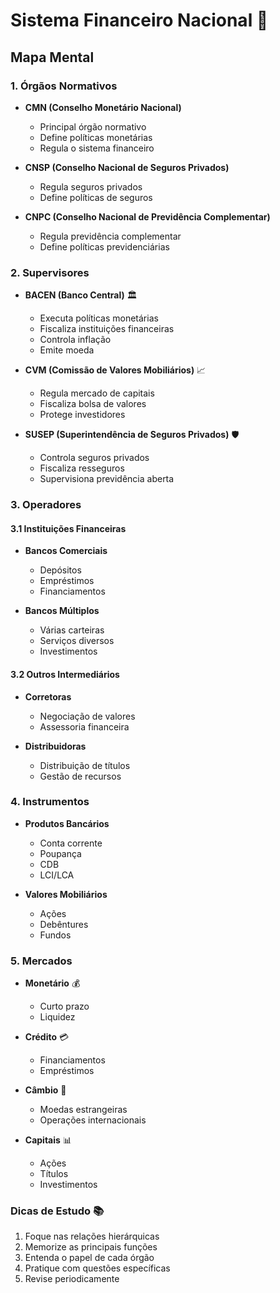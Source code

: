 # Sistema Financeiro Nacional 🏦
## Mapa Mental

### 1. Órgãos Normativos
- **CMN (Conselho Monetário Nacional)** 
  - Principal órgão normativo
  - Define políticas monetárias
  - Regula o sistema financeiro

- **CNSP (Conselho Nacional de Seguros Privados)**
  - Regula seguros privados
  - Define políticas de seguros

- **CNPC (Conselho Nacional de Previdência Complementar)**
  - Regula previdência complementar
  - Define políticas previdenciárias

### 2. Supervisores
- **BACEN (Banco Central)** 🏛️
  - Executa políticas monetárias
  - Fiscaliza instituições financeiras
  - Controla inflação
  - Emite moeda

- **CVM (Comissão de Valores Mobiliários)** 📈
  - Regula mercado de capitais
  - Fiscaliza bolsa de valores
  - Protege investidores

- **SUSEP (Superintendência de Seguros Privados)** 🛡️
  - Controla seguros privados
  - Fiscaliza resseguros
  - Supervisiona previdência aberta

### 3. Operadores
#### 3.1 Instituições Financeiras
- **Bancos Comerciais**
  - Depósitos
  - Empréstimos
  - Financiamentos

- **Bancos Múltiplos**
  - Várias carteiras
  - Serviços diversos
  - Investimentos

#### 3.2 Outros Intermediários
- **Corretoras**
  - Negociação de valores
  - Assessoria financeira

- **Distribuidoras**
  - Distribuição de títulos
  - Gestão de recursos

### 4. Instrumentos
- **Produtos Bancários**
  - Conta corrente
  - Poupança
  - CDB
  - LCI/LCA

- **Valores Mobiliários**
  - Ações
  - Debêntures
  - Fundos

### 5. Mercados
- **Monetário** 💰
  - Curto prazo
  - Liquidez

- **Crédito** 💳
  - Financiamentos
  - Empréstimos

- **Câmbio** 💱
  - Moedas estrangeiras
  - Operações internacionais

- **Capitais** 📊
  - Ações
  - Títulos
  - Investimentos

### Dicas de Estudo 📚
1. Foque nas relações hierárquicas
2. Memorize as principais funções
3. Entenda o papel de cada órgão
4. Pratique com questões específicas
5. Revise periodicamente 